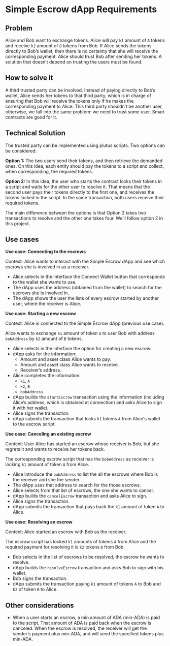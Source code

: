 # Simple Escrow dApp Requirements

## Problem

Alice and Bob want to exchange tokens. Alice will pay `k1` amount of `A`
tokens and receive `k2` amount of `B` tokens from Bob. If Alice sends
the tokens directly to Bob’s wallet, then there is no certainty that she
will receive the corresponding payment. Alice should trust Bob after sending her
tokens.
A solution that doesn’t depend on trusting the users must be found.

## How to solve it

A third trusted party can be involved. Instead of paying directly to Bob’s wallet,
Alice sends her tokens to that third party, which is in charge of ensuring that
Bob will receive the tokens only if he makes the corresponding payment to Alice.
This third party shouldn’t be another user, otherwise,
we fall into the same problem: we need to trust some user.
Smart contracts are good for it.

## Technical Solution

The trusted party can be implemented using plutus scripts.
Two options can be considered:

**Option 1:** The two users send their tokens, and then retrieve the demanded ones.
On this idea, each entity should pay the tokens to a script and collect, when
corresponding, the required tokens.

**Option 2:**  In this idea, the user who starts the contract locks their tokens
in a script and waits for the other user to resolve it.
That means that the second user pays their tokens directly to the first one, and
receives the tokens locked in the script.
In the same transaction, both users receive their required tokens.

The main difference between the options is that Option 2 takes two transactions to
resolve and the other one takes four. We’ll follow option 2 in this project.

## Use cases

**Use case: Connecting to the escrows**

Context: Alice wants to interact with the Simple Escrow dApp and see which
escrows she is involved in as a receiver.

- Alice selects in the interface the Connect Wallet button that corresponds to
the wallet she wants to use.
- The dApp uses the address (obtained from the wallet) to search for the escrows
she is involved in.
- The dApp shows the user the lists of every escrow started by another user, where
the receiver is Alice.

**Use case: Starting a new escrow**

Context: Alice is connected to the Simple Escrow dApp (previous use case).

Alice wants to exchange `k1` amount of token `A` to user Bob with address `bobAddress`
by `k2` amount of  `B` tokens.

- Alice selects in the interface the option for creating a new escrow.
- dApp asks for the information:
    - Amount and asset class Alice wants to pay.
    - Amount and asset class Alice wants to receive.
    - Receiver’s address.
- Alice completes the information:
    - `k1`, `A`
    - `k2`, `B`
    - `bobAddress`
- dApp builds the `startEscrow` transaction using the information
(including Alice’s address, which is obtained at connection) and asks Alice to
sign it with her wallet.
- Alice signs the transaction.
- dApp submits the transaction that locks `k1` tokens `A`  from Alice's wallet
to the escrow script.

**Use case: Canceling an existing escrow**

Context: User Alice has started an escrow whose receiver is Bob, but she regrets
it and wants to receive her tokens back.

The corresponding escrow script that has the `bobAddress` as receiver is locking
`k1` amount of token `A` from Alice.

- Alice introduce the `bobAddress` to list the all the escrows where Bob is
the receiver and she the sender.
- The dApp uses that address to search for the those escrows.
- Alice selects from that list of escrows, the one she wants to cancel.
- dApp builds the `cancelEscrow` transaction and asks Alice to sign.
- Alice signs the transaction.
- dApp submits the transaction that pays back the `k1` amount of token `A` to
Alice.

**Use case: Resolving an escrow**

Context: Alice started an escrow with Bob as the receiver.

The escrow script has locked `k1` amounts of tokens `A` from Alice and the required
payment for resolving it is `k2` tokens `B` from Bob.

- Bob selects in the list of escrows to be resolved, the escrow he wants to resolve.
- dApp builds the `resolveEscrow` transaction and asks Bob to sign with his wallet.
- Bob signs the transaction.
- dApp submits the transaction paying `k1` amount of tokens `A` to Bob and `k2`
of token `B` to Alice.

## Other considerations

- When a user starts an escrow, a min amount of ADA (min-ADA) is paid to the script.
That amount of ADA is paid back when the escrow is canceled.
When the escrow is resolved, the receiver will get the sender’s payment plus
min-ADA, and will send the specified tokens plus min-ADA.
